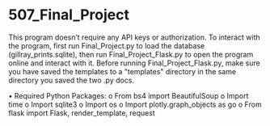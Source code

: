 # 507_Final_Project
This program doesn’t require any API keys or authorization. To interact with the program, first run Final_Project.py to load the database (gillray_prints.sqlite), then run Final_Project_Flask.py to open the program online and interact with it. Before running Final_Project_Flask.py, make sure you have saved the templates to a "templates" directory in the same directory you saved the two .py docs.

•	Required Python Packages:
o	From bs4 import BeautifulSoup
o	Import time
o	Import sqlite3
o	Import os
o	Import plotly.graph_objects as go
o	From flask import Flask, render_template, request
